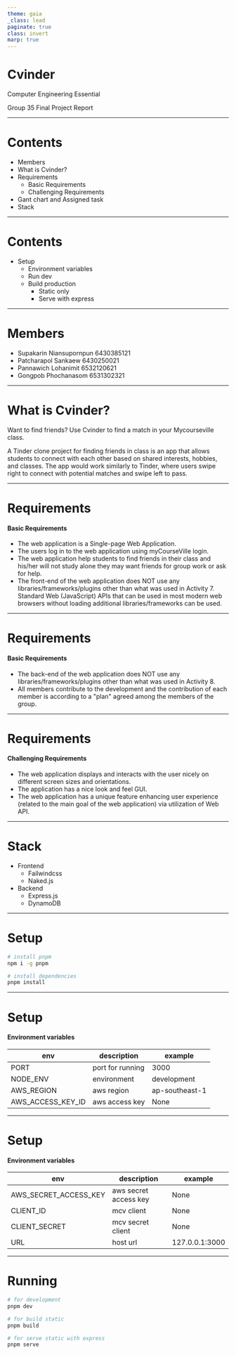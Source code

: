 ```yaml
---
theme: gaia
_class: lead
paginate: true
class: invert
marp: true
---
```


# **Cvinder**

Computer Engineering Essential

Group 35 Final Project Report

---

# Contents

- Members
- What is Cvinder?
- Requirements
    - Basic Requirements
    - Challenging Requirements
- Gant chart and Assigned task
- Stack

---

# Contents
- Setup
    - Environment variables
    - Run dev
    - Build production
        - Static only
        - Serve with express

---

# Members

- Supakarin Niansupornpun 6430385121
- Patcharapol Sankaew 6430250021
- Pannawich Lohanimit 6532120621
- Gongpob Phochanasom 6531302321

---

# **What is Cvinder?**

Want to find friends? Use Cvinder to find a match in your Mycourseville class.

A Tinder clone project for finding friends in class is an app that allows students to connect with each other based on shared interests, hobbies, and classes. The app would work similarly to Tinder, where users swipe right to connect with potential matches and swipe left to pass.

---

# Requirements

#### Basic Requirements

- The web application is a Single-page Web Application.
- The users log in to the web application using myCourseVille login.
- The web application help students to find friends in their class and his/her will not study alone they may want friends for group work or ask for help.
- The front-end of the web application does NOT use any libraries/frameworks/plugins other than what was used in Activity 7. Standard Web (JavaScript) APIs that can be used in most modern web browsers without loading additional libraries/frameworks can be used.
---

# Requirements

#### Basic Requirements

- The back-end of the web application does NOT use any libraries/frameworks/plugins other than what was used in Activity 8.
- All members contribute to the development and the contribution of each member is according to a "plan" agreed among the members of the group.

---

# Requirements

#### Challenging Requirements

- The web application displays and interacts with the user nicely on different screen sizes and orientations.
- The application has a nice look and feel GUI.
- The web application has a unique feature enhancing user experience (related to the main goal of the web application) via utilization of Web API.

---

# Stack
- Frontend
    - Failwindcss
    - Naked.js
- Backend
    - Express.js
    - DynamoDB 

---

# Setup

```bash
# install pnpm
npm i -g pnpm

# install dependencies
pnpm install
```

---

# Setup

#### Environment variables

| env | description | example |
|---|---|---|
|PORT| port for running| 3000 |
|NODE_ENV| environment | development |
|AWS_REGION| aws region |ap-southeast-1|
|AWS_ACCESS_KEY_ID| aws access key| None |

---

# Setup

#### Environment variables


| env | description | example |
|---|---|---|
|AWS_SECRET_ACCESS_KEY| aws secret access key | None |
|CLIENT_ID| mcv client | None|
|CLIENT_SECRET| mcv secret client |None |
|URL| host url |127.0.0.1:3000|

---

# Running


```bash
# for development
pnpm dev

# for build static
pnpm build

# for serve static with express
pnpm serve
```
